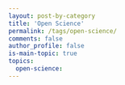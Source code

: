 ```yaml
---
layout: post-by-category
title: 'Open Science'
permalink: /tags/open-science/
comments: false
author_profile: false
is-main-topic: true
topics:
  open-science: 
---
```


